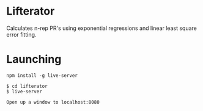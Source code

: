 # Lifterator
Calculates n-rep PR's using exponential regressions and linear least square error fitting.


# Launching
```
npm install -g live-server
```

```
$ cd lifterator
$ live-server

Open up a window to localhost:8080
```
